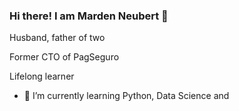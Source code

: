 ### Hi there! I am Marden Neubert 👋

Husband, father of two

Former CTO of PagSeguro

Lifelong learner

- 🌱 I’m currently learning Python, Data Science and 

<!--
**mardenneubert/mardenneubert** is a ✨ _special_ ✨ repository because its `README.md` (this file) appears on your GitHub profile.

Here are some ideas to get you started:

- 🔭 I’m currently working on ...
- 🌱 I’m currently learning ...
- 👯 I’m looking to collaborate on ...
- 🤔 I’m looking for help with ...
- 💬 Ask me about ...
- 📫 How to reach me: ...
- 😄 Pronouns: ...
- ⚡ Fun fact: ...
-->
